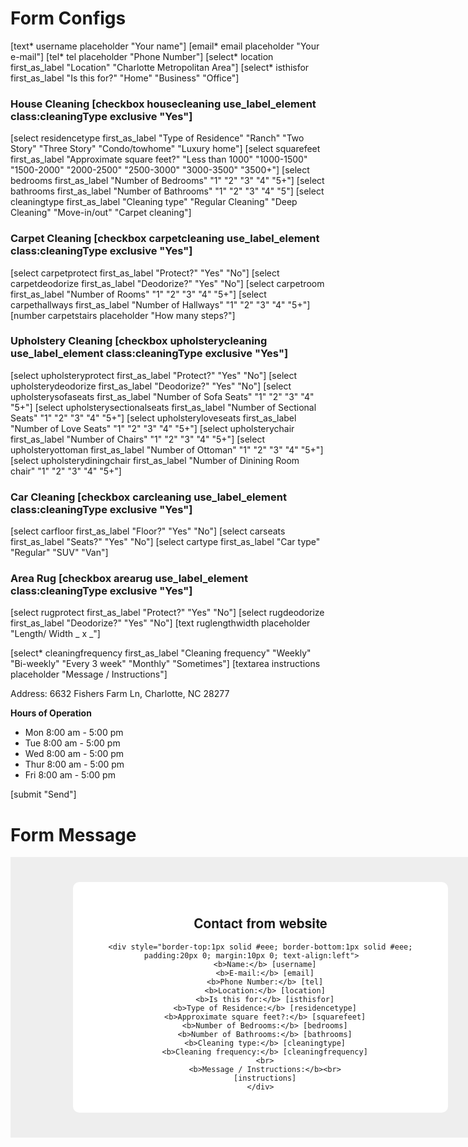 # Form Configs

[text* username placeholder "Your name"]
[email* email placeholder "Your e-mail"]
[tel* tel placeholder "Phone Number"]
[select* location first_as_label "Location" "Charlotte Metropolitan Area"]
[select* isthisfor first_as_label "Is this for?" "Home" "Business" "Office"]

<h3>House Cleaning [checkbox housecleaning use_label_element class:cleaningType exclusive "Yes"]</h3>
<div class="form-content-wrapper">  
  [select residencetype first_as_label "Type of Residence" "Ranch" "Two Story" "Three Story" "Condo/towhome" "Luxury 
  home"]
  [select squarefeet first_as_label "Approximate square feet?" "Less than 1000" "1000-1500" "1500-2000" "2000-2500" 
  "2500-3000" "3000-3500" "3500+"]
  [select bedrooms first_as_label "Number of Bedrooms" "1" "2" "3" "4" "5+"]
  [select bathrooms first_as_label "Number of Bathrooms" "1" "2" "3" "4" "5"]
  [select cleaningtype first_as_label "Cleaning type" "Regular Cleaning" "Deep Cleaning" "Move-in/out" "Carpet 
  cleaning"]
</div>

<h3>Carpet Cleaning [checkbox carpetcleaning use_label_element class:cleaningType exclusive "Yes"]</h3>
<div class="form-content-wrapper">  
  [select carpetprotect first_as_label "Protect?" "Yes" "No"]
  [select carpetdeodorize first_as_label "Deodorize?" "Yes" "No"]
  [select carpetroom first_as_label "Number of Rooms" "1" "2" "3" "4" "5+"]
  [select carpethallways first_as_label "Number of Hallways" "1" "2" "3" "4" "5+"]
  [number carpetstairs placeholder "How many steps?"]
</div>

<h3>Upholstery Cleaning [checkbox upholsterycleaning use_label_element class:cleaningType exclusive "Yes"]</h3>
<div class="form-content-wrapper">  
  [select upholsteryprotect first_as_label "Protect?" "Yes" "No"]
  [select upholsterydeodorize first_as_label "Deodorize?" "Yes" "No"]
  [select upholsterysofaseats first_as_label "Number of Sofa Seats" "1" "2" "3" "4" "5+"]
  [select upholsterysectionalseats first_as_label "Number of Sectional Seats" "1" "2" "3" "4" "5+"]
  [select upholsteryloveseats first_as_label "Number of Love Seats" "1" "2" "3" "4" "5+"]
  [select upholsterychair first_as_label "Number of Chairs" "1" "2" "3" "4" "5+"]
  [select upholsteryottoman first_as_label "Number of Ottoman" "1" "2" "3" "4" "5+"]
  [select upholsterydiningchair first_as_label "Number of Dinining Room chair" "1" "2" "3" "4" "5+"]
</div>

<h3>Car Cleaning [checkbox carcleaning use_label_element class:cleaningType exclusive "Yes"]</h3>
<div class="form-content-wrapper">  
  [select carfloor first_as_label "Floor?" "Yes" "No"]
  [select carseats first_as_label "Seats?" "Yes" "No"]
  [select cartype first_as_label "Car type" "Regular" "SUV" "Van"]
</div>

<h3>Area Rug [checkbox arearug use_label_element class:cleaningType exclusive "Yes"]</h3>
<div class="form-content-wrapper">  
  [select rugprotect first_as_label "Protect?" "Yes" "No"]
  [select rugdeodorize first_as_label "Deodorize?" "Yes" "No"]
  [text ruglengthwidth placeholder "Length/ Width _ x _"]
</div>

[select* cleaningfrequency first_as_label "Cleaning frequency" "Weekly" "Bi-weekly" "Every 3 week" "Monthly" "Sometimes"]
[textarea instructions placeholder "Message / Instructions"]

<p>Address: 6632 Fishers Farm Ln, Charlotte, NC 28277</p>
<div>
<strong>Hours of Operation</strong>
<ul>
<li>Mon 8:00 am - 5:00 pm</li>
<li>Tue 8:00 am - 5:00 pm</li>
<li>Wed 8:00 am - 5:00 pm</li>
<li>Thur 8:00 am - 5:00 pm</li>
<li>Fri 8:00 am - 5:00 pm</li>
</ul>
</div>

[submit "Send"]

# Form Message

<div style="width:800px; padding:40px 0; background-color:#eee;">
	<div style="width:560px; padding:20px; border-radius:10px; background-color:#FFF; text-align:center; font-family:Gotham, 'Helvetica Neue', Helvetica, Arial, sans-serif; margin:0 0 0 100px">
    <h2>Contact from website</h2>
  
    <div style="border-top:1px solid #eee; border-bottom:1px solid #eee; padding:20px 0; margin:10px 0; text-align:left">    
      <b>Name:</b> [username]
      <b>E-mail:</b> [email]
      <b>Phone Number:</b> [tel]
      <b>Location:</b> [location]
      <b>Is this for:</b> [isthisfor]
      <b>Type of Residence:</b> [residencetype]
      <b>Approximate square feet?:</b> [squarefeet]
      <b>Number of Bedrooms:</b> [bedrooms]
      <b>Number of Bathrooms:</b> [bathrooms]
      <b>Cleaning type:</b> [cleaningtype]
      <b>Cleaning frequency:</b> [cleaningfrequency]
      <br>
      <b>Message / Instructions:</b><br>
      [instructions]
    </div>
  </div>
</div>
